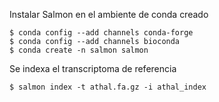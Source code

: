 Instalar Salmon en el ambiente de conda creado
```
$ conda config --add channels conda-forge
$ conda config --add channels bioconda
$ conda create -n salmon salmon
```
Se indexa el transcriptoma de referencia
```
$ salmon index -t athal.fa.gz -i athal_index
```
